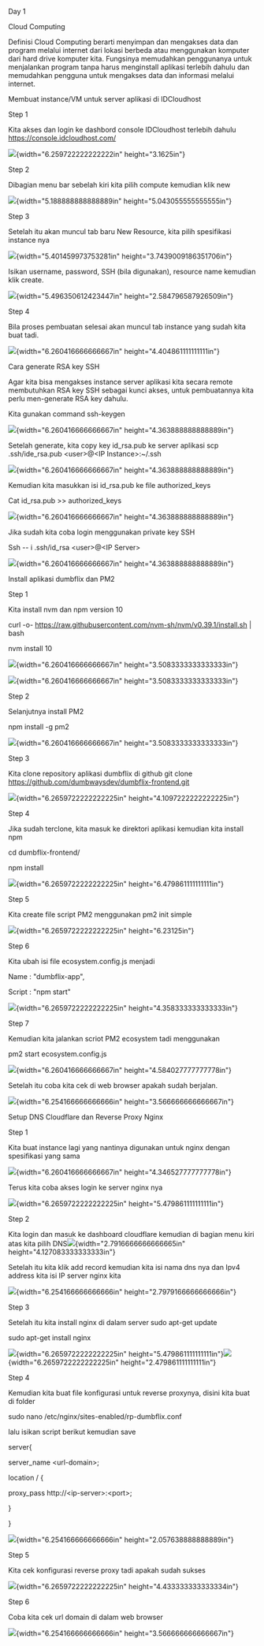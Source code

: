 Day 1

Cloud Computing

Definisi Cloud Computing berarti menyimpan dan mengakses data dan
program melalui internet dari lokasi berbeda atau menggunakan komputer
dari hard drive komputer kita. Fungsinya memudahkan penggunanya untuk
menjalankan program tanpa harus menginstall aplikasi terlebih dahulu dan
memudahkan pengguna untuk mengakses data dan informasi melalui internet.

Membuat instance/VM untuk server aplikasi di IDCloudhost

Step 1

Kita akses dan login ke dashbord console IDCloudhost terlebih dahulu
<https://console.idcloudhost.com/>

![](./images/media/image1.png){width="6.259722222222222in"
height="3.1625in"}

Step 2

Dibagian menu bar sebelah kiri kita pilih compute kemudian klik new

![](./images/media/image2.png){width="5.188888888888889in"
height="5.043055555555555in"}

Step 3

Setelah itu akan muncul tab baru New Resource, kita pilih spesifikasi
instance nya

![](./images/media/image3.png){width="5.401459973753281in"
height="3.7439009186351706in"}

Isikan username, password, SSH (bila digunakan), resource name kemudian
klik create.

![](./images/media/image4.png){width="5.496350612423447in"
height="2.584796587926509in"}

Step 4

Bila proses pembuatan selesai akan muncul tab instance yang sudah kita
buat tadi.

![](./images/media/image5.png){width="6.260416666666667in"
height="4.404861111111111in"}

Cara generate RSA key SSH

Agar kita bisa mengakses instance server aplikasi kita secara remote
membutuhkan RSA key SSH sebagai kunci akses, untuk pembuatannya kita
perlu men-generate RSA key dahulu.

Kita gunakan command ssh-keygen

![](./images/media/image6.png){width="6.260416666666667in"
height="4.363888888888889in"}

Setelah generate, kita copy key id_rsa.pub ke server aplikasi scp
.ssh/ide_rsa.pub \<user\>@\<IP Instance\>:\~/.ssh

![](./images/media/image7.png){width="6.260416666666667in"
height="4.363888888888889in"}

Kemudian kita masukkan isi id_rsa.pub ke file authorized_keys

Cat id_rsa.pub \>\> authorized_keys

![](./images/media/image8.png){width="6.260416666666667in"
height="4.363888888888889in"}

Jika sudah kita coba login menggunakan private key SSH

Ssh -- i .ssh/id_rsa \<user\>@\<IP Server\>

![](./images/media/image9.png){width="6.260416666666667in"
height="4.363888888888889in"}

Install aplikasi dumbflix dan PM2

Step 1

Kita install nvm dan npm version 10

curl -o- https://raw.githubusercontent.com/nvm-sh/nvm/v0.39.1/install.sh
\| bash

nvm install 10

![](./images/media/image10.png){width="6.260416666666667in"
height="3.5083333333333333in"}

![](./images/media/image11.png){width="6.260416666666667in"
height="3.5083333333333333in"}

Step 2

Selanjutnya install PM2

npm install -g pm2

![](./images/media/image12.png){width="6.260416666666667in"
height="3.5083333333333333in"}

Step 3

Kita clone repository aplikasi dumbflix di github git clone
https://github.com/dumbwaysdev/dumbflix-frontend.git

![](./images/media/image13.png){width="6.2659722222222225in"
height="4.1097222222222225in"}

Step 4

Jika sudah terclone, kita masuk ke direktori aplikasi kemudian kita
install npm

cd dumbflix-frontend/

npm install

![](./images/media/image14.png){width="6.2659722222222225in"
height="6.479861111111111in"}

Step 5

Kita create file script PM2 menggunakan pm2 init simple

![](./images/media/image15.png){width="6.2659722222222225in"
height="6.23125in"}

Step 6

Kita ubah isi file ecosystem.config.js menjadi

Name : "dumbflix-app",

Script : "npm start"

![](./images/media/image16.png){width="6.2659722222222225in"
height="4.358333333333333in"}

Step 7

Kemudian kita jalankan scriot PM2 ecosystem tadi menggunakan

pm2 start ecosystem.config.js

![](./images/media/image17.png){width="6.260416666666667in"
height="4.584027777777778in"}

Setelah itu coba kita cek di web browser apakah sudah berjalan.

![](./images/media/image18.png){width="6.254166666666666in"
height="3.566666666666667in"}

Setup DNS Cloudflare dan Reverse Proxy Nginx

Step 1

Kita buat instance lagi yang nantinya digunakan untuk nginx dengan
spesifikasi yang sama

![](./images/media/image19.png){width="6.260416666666667in"
height="4.346527777777778in"}

Terus kita coba akses login ke server nginx nya

![](./images/media/image20.png){width="6.2659722222222225in"
height="5.479861111111111in"}

Step 2

Kita login dan masuk ke dashboard cloudflare kemudian di bagian menu
kiri atas kita pilih
DNS![](./images/media/image21.png){width="2.7916666666666665in"
height="4.127083333333333in"}

Setelah itu kita klik add record kemudian kita isi nama dns nya dan Ipv4
address kita isi IP server nginx kita

![](./images/media/image22.png){width="6.254166666666666in"
height="2.7979166666666666in"}

Step 3

Setelah itu kita install nginx di dalam server sudo apt-get update

sudo apt-get install nginx

![](./images/media/image23.png){width="6.2659722222222225in"
height="5.479861111111111in"}![](./images/media/image24.png){width="6.2659722222222225in"
height="2.479861111111111in"}

Step 4

Kemudian kita buat file konfigurasi untuk reverse proxynya, disini kita
buat di folder

sudo nano /etc/nginx/sites-enabled/rp-dumbflix.conf

lalu isikan script berikut kemudian save

server{

server_name \<url-domain\>;

location / {

proxy_pass http://\<ip-server\>:\<port\>;

}

}

![](./images/media/image25.png){width="6.254166666666666in"
height="2.057638888888889in"}

Step 5

Kita cek konfigurasi reverse proxy tadi apakah sudah sukses

![](./images/media/image26.png){width="6.2659722222222225in"
height="4.433333333333334in"}

Step 6

Coba kita cek url domain di dalam web browser

![](./images/media/image27.png){width="6.254166666666666in"
height="3.566666666666667in"}
